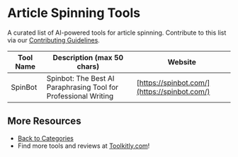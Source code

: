 # Article Spinning Tools

A curated list of AI-powered tools for article spinning. Contribute to this list via our [Contributing Guidelines](../CONTRIBUTING.md).

| Tool Name | Description (max 50 chars) | Website |
|-----------|----------------------------|---------|
| SpinBot | Spinbot: The Best AI Paraphrasing Tool for Professional Writing | [https://spinbot.com/](https://spinbot.com/) |

## More Resources
- [Back to Categories](https://github.com/ToolkitlyAI/awesome-ai-tools/blob/master/README.md)
- Find more tools and reviews at [Toolkitly.com](https://toolkitly.com)!
